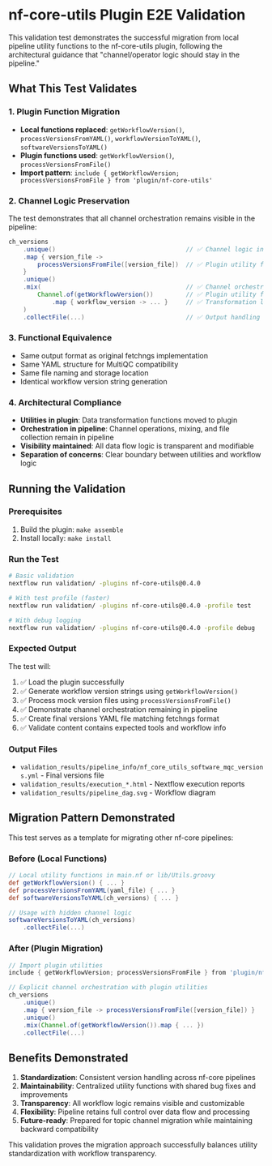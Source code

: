 # nf-core-utils Plugin E2E Validation

This validation test demonstrates the successful migration from local pipeline utility functions to the nf-core-utils plugin, following the architectural guidance that "channel/operator logic should stay in the pipeline."

## What This Test Validates

### 1. Plugin Function Migration

- **Local functions replaced**: `getWorkflowVersion()`, `processVersionsFromYAML()`, `workflowVersionToYAML()`, `softwareVersionsToYAML()`
- **Plugin functions used**: `getWorkflowVersion()`, `processVersionsFromFile()`
- **Import pattern**: `include { getWorkflowVersion; processVersionsFromFile } from 'plugin/nf-core-utils'`

### 2. Channel Logic Preservation

The test demonstrates that all channel orchestration remains visible in the pipeline:

```groovy
ch_versions
    .unique()                                    // ✅ Channel logic in pipeline
    .map { version_file ->
        processVersionsFromFile([version_file])  // ✅ Plugin utility function
    }
    .unique()
    .mix(                                        // ✅ Channel orchestration visible
        Channel.of(getWorkflowVersion())         // ✅ Plugin utility function
            .map { workflow_version -> ... }     // ✅ Transformation logic visible
    )
    .collectFile(...)                            // ✅ Output handling in pipeline
```

### 3. Functional Equivalence

- Same output format as original fetchngs implementation
- Same YAML structure for MultiQC compatibility
- Same file naming and storage location
- Identical workflow version string generation

### 4. Architectural Compliance

- **Utilities in plugin**: Data transformation functions moved to plugin
- **Orchestration in pipeline**: Channel operations, mixing, and file collection remain in pipeline
- **Visibility maintained**: All data flow logic is transparent and modifiable
- **Separation of concerns**: Clear boundary between utilities and workflow logic

## Running the Validation

### Prerequisites

1. Build the plugin: `make assemble`
2. Install locally: `make install`

### Run the Test

```bash
# Basic validation
nextflow run validation/ -plugins nf-core-utils@0.4.0

# With test profile (faster)
nextflow run validation/ -plugins nf-core-utils@0.4.0 -profile test

# With debug logging
nextflow run validation/ -plugins nf-core-utils@0.4.0 -profile debug
```

### Expected Output

The test will:

1. ✅ Load the plugin successfully
2. ✅ Generate workflow version strings using `getWorkflowVersion()`
3. ✅ Process mock version files using `processVersionsFromFile()`
4. ✅ Demonstrate channel orchestration remaining in pipeline
5. ✅ Create final versions YAML file matching fetchngs format
6. ✅ Validate content contains expected tools and workflow info

### Output Files

- `validation_results/pipeline_info/nf_core_utils_software_mqc_versions.yml` - Final versions file
- `validation_results/execution_*.html` - Nextflow execution reports
- `validation_results/pipeline_dag.svg` - Workflow diagram

## Migration Pattern Demonstrated

This test serves as a template for migrating other nf-core pipelines:

### Before (Local Functions)

```groovy
// Local utility functions in main.nf or lib/Utils.groovy
def getWorkflowVersion() { ... }
def processVersionsFromYAML(yaml_file) { ... }
def softwareVersionsToYAML(ch_versions) { ... }

// Usage with hidden channel logic
softwareVersionsToYAML(ch_versions)
    .collectFile(...)
```

### After (Plugin Migration)

```groovy
// Import plugin utilities
include { getWorkflowVersion; processVersionsFromFile } from 'plugin/nf-core-utils'

// Explicit channel orchestration with plugin utilities
ch_versions
    .unique()
    .map { version_file -> processVersionsFromFile([version_file]) }
    .unique()
    .mix(Channel.of(getWorkflowVersion()).map { ... })
    .collectFile(...)
```

## Benefits Demonstrated

1. **Standardization**: Consistent version handling across nf-core pipelines
2. **Maintainability**: Centralized utility functions with shared bug fixes and improvements
3. **Transparency**: All workflow logic remains visible and customizable
4. **Flexibility**: Pipeline retains full control over data flow and processing
5. **Future-ready**: Prepared for topic channel migration while maintaining backward compatibility

This validation proves the migration approach successfully balances utility standardization with workflow transparency.

